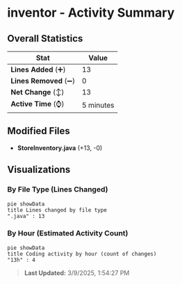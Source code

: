 # inventor - Activity Summary 

## Overall Statistics

| Stat                   | Value                                                             |
| ---------------------- | ----------------------------------------------------------------- |
| **Lines Added** (➕)   | 13                                          |
| **Lines Removed** (➖) | 0                                        |
| **Net Change** (↕)    | 13                |
| **Active Time** (⌚)   | 5 minutes |


## Modified Files
- **StoreInventory.java** (+13, -0)

## Visualizations

### By File Type (Lines Changed)

```mermaid
pie showData
title Lines changed by file type
".java" : 13
```

### By Hour (Estimated Activity Count)

```mermaid
pie showData
title Coding activity by hour (count of changes)
"13h" : 4
```


> **Last Updated:** 3/9/2025, 1:54:27 PM